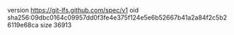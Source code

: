 version https://git-lfs.github.com/spec/v1
oid sha256:09dbc0164c09957dd0f3fe4e375f124e5e6b52667b41a2a84f2c5b26119e68ca
size 36913
